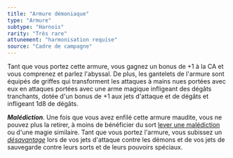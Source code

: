 ```yaml
---
title: "Armure démoniaque"
type: "Armure"
subtype: "Harnois"
rarity: "Très rare"
attunement: "harmonisation requise"
source: "Cadre de campagne"
---
```

Tant que vous portez cette armure, vous gagnez un bonus de +1 à la CA et vous comprenez et parlez l'abyssal. De plus, les gantelets de l'armure sont équipés de griffes qui transforment les attaques à mains nues portées avec eux en attaques portées avec une arme magique infligeant des dégâts tranchants, dotée d'un bonus de +1 aux jets d'attaque et de dégâts et infligeant 1d8 de dégâts.

_**Malédiction**_. Une fois que vous avez enfilé cette armure maudite, vous ne pouvez plus la retirer, à moins de bénéficier du sort [lever une malédiction](/grimoire/lever-une-malediction/) ou d'une magie similaire. Tant que vous portez l'armure, vous subissez un [_désavantage_](/utiliser-les-caracteristiques/#avantage-et-desavantage) lors de vos jets d'attaque contre les démons et de vos jets de sauvegarde contre leurs sorts et de leurs pouvoirs spéciaux.
